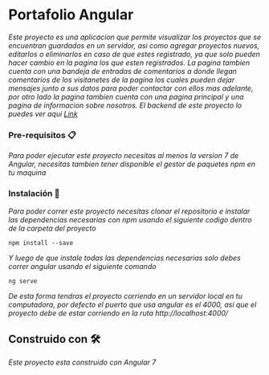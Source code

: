 # Portafolio Angular

_Este proyecto es una aplicacion que permite visualizar los proyectos que se encuentran guardados en un servidor, asi como agregar proyectos nuevos, editarlos o eliminarlos en caso de que estes registrado, ya que solo pueden hacer cambio en la pagina los que esten registrados. La pagina tambien cuenta con una bandeja de entradas de comentarios a donde llegan comentarios de los visitanetes de la pagina los cuales pueden dejar mensajes junto a sus datos para poder contactar con ellos mas adelante, por otro lado la pagina tambien cuenta con una pagina principal y una pagina de informacion sobre nosotros. El backend de este proyecto lo puedes ver aqui [Link](https://github.com/Franklingp/portafolioBackend)_

### Pre-requisitos 📋

_Para poder ejecutar este proyecto necesitas al menos la version 7 de Angular, necesitas tambien tener disponible el gestor de paquetes npm en tu maquina_

### Instalación 🔧

_Para poder correr este proyecto necesitas clonar el repositorio e instalar las dependencias necesarias con npm usando el siguiente codigo dentro de la carpeta del proyecto_

```
npm install --save
```

_Y luego de que instale todas las dependencias necesarias solo debes correr angular usando el siguiente comando_

```
ng serve
```

_De esta forma tendras el proyecto corriendo en un servidor local en tu computadora, por defecto el puerto que usa angular es el 4000, asi que el proyecto debe de estar corriendo en la ruta http://localhost:4000/_

## Construido con 🛠️

_Este proyecto esta construido con Angular 7_
